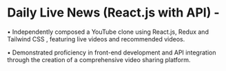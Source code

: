 # Daily Live News (React.js with API) - 
• Independently composed a YouTube clone using React.js, Redux and Tailwind CSS , featuring live videos and recommended videos. 

• Demonstrated proficiency in front-end development and API integration through the creation of a comprehensive video sharing platform. 
